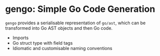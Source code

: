gengo: Simple Go Code Generation
================================

`gengo` provides a serialisable representation of `go/ast`, which can be transformed into Go AST objects and then Go code.

* Imports
* Go struct type with field tags
* Idiomatic and customisable naming conventions
